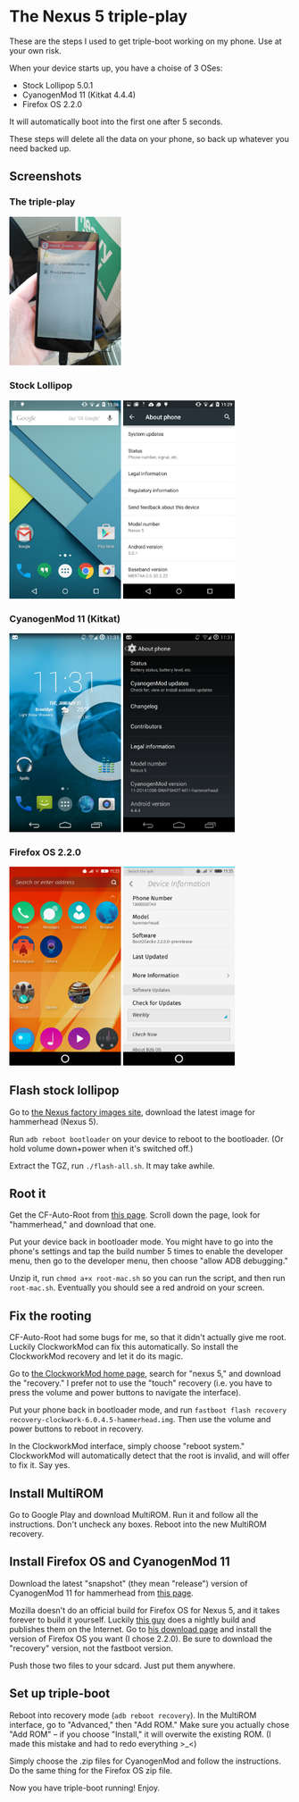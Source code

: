 The Nexus 5 triple-play
======

These are the steps I used to get triple-boot working on my phone. Use at your own risk.

When your device starts up, you have a choise of 3 OSes:

* Stock Lollipop 5.0.1
* CyanogenMod 11 (Kitkat 4.4.4)
* Firefox OS 2.2.0

It will automatically boot into the first one after 5 seconds.

These steps will delete all the data on your phone, so back up whatever you need backed up.

Screenshots
---

### The triple-play

<img src="trip-boot.jpg" width=200/>

### Stock Lollipop

<img src="lolli1.png" width=200/>
<img src="lolli2.png" width=200/>

### CyanogenMod 11 (Kitkat)

<img src="kitkat2.png" width=200/>
<img src="kitkat1.png" width=200/>

### Firefox OS 2.2.0

<img src="fxos1.png" width=200/>
<img src="fxos2.png" width=200/>


Flash stock lollipop
---------

Go to [the Nexus factory images site](https://developers.google.com/android/nexus/images), download the latest image for hammerhead (Nexus 5).

Run `adb reboot bootloader` on your device to reboot to the bootloader. (Or hold volume down+power when it's switched off.)

Extract the TGZ, run `./flash-all.sh`. It may take awhile.

Root it
----

Get the CF-Auto-Root from [this page](http://autoroot.chainfire.eu/). Scroll down the page, look for "hammerhead," and download that one.

Put your device back in bootloader mode. You might have to go into the phone's settings and tap the build number 5 times to enable the developer menu, then go to the developer menu, then choose "allow ADB debugging."

Unzip it, run `chmod a+x root-mac.sh` so you can run the script, and then run `root-mac.sh`. Eventually you should see a red android on your screen.

Fix the rooting
----

CF-Auto-Root had some bugs for me, so that it didn't actually give me root. Luckily ClockworkMod can fix this automatically. So install the ClockworkMod recovery and let it do its magic.

Go to [the ClockworkMod home page](http://www.clockworkmod.com/rommanager), search for "nexus 5," and download the "recovery." I prefer not to use the "touch" recovery (i.e. you have to press the volume and power buttons to navigate the interface).

Put your phone back in bootloader mode, and run `fastboot flash recovery recovery-clockwork-6.0.4.5-hammerhead.img`. Then use the volume and power buttons to reboot in recovery.

In the ClockworkMod interface, simply choose "reboot system." ClockworkMod will automatically detect that the root is invalid, and will offer to fix it. Say yes.

Install MultiROM
-------

Go to Google Play and download MultiROM. Run it and follow all the instructions. Don't uncheck any boxes. Reboot into the new MultiROM recovery.

Install Firefox OS and CyanogenMod 11
---------

Download the latest "snapshot" (they mean "release") version of CyanogenMod 11 for hammerhead from [this page](http://download.cyanogenmod.org/?device=hammerhead&type=snapshot).

Mozilla doesn't do an official build for Firefox OS for Nexus 5, and it takes forever to build it yourself. Luckily [this guy](http://forum.xda-developers.com/google-nexus-5/development/nightly-firefox-os-t2960953) does a nightly build and publishes them on the Internet. Go to [his download page](http://ffos.vosky.fr/) and install the version of Firefox OS you want (I chose 2.2.0). Be sure to download the "recovery" version, not the fastboot version.

Push those two files to your sdcard. Just put them anywhere.

Set up triple-boot
------

Reboot into recovery mode (`adb reboot recovery`). In the MultiROM interface, go to "Advanced," then "Add ROM." Make sure you actually chose "Add ROM" &ndash; if  you choose "Install," it will overwite the existing ROM. (I made this mistake and had to redo everything >_<)

Simply choose the .zip files for CyanogenMod and follow the instructions. Do the same thing for the Firefox OS zip file.

Now you have triple-boot running! Enjoy.
